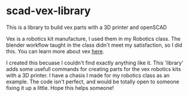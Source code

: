 # scad-vex-library
This is a library to build vex parts with a 3D printer and openSCAD

Vex is a robotics kit manufacture, I used them in my Robotics class. The blender workflow taught in the class didn't meet my satisfaction, so I did this. You can learn more about vex [here](https://www.vexrobotics.com/). 

I created this becuase I couldn't find exactly anything like it. This 'library' adds some usefull commands for creating parts for the vex robotics kits with a 3D printer. I have a chasis I made for my robotics class as an example. The code isn't perfect, and would be totally open to someone fixing it up a little. Hope this helps someone!
